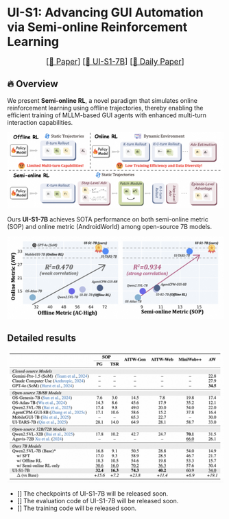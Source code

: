 # UI-S1: Advancing GUI Automation via Semi-online Reinforcement Learning

<font size=4><div align='center' > [[📖 Paper](https://arxiv.org/abs/2503.21620)] [[🤗 UI-S1-7B](https://huggingface.co/mPLUG/UI-S1-7B)] [[🤗 Daily Paper](https://huggingface.co/papers/2503.21620)]</div></font>

## 🔥 Overview

We present **Semi-online RL**, a novel paradigm that simulates online reinforcement learning using offline trajectories, thereby enabling the efficient training of MLLM-based GUI agents with enhanced multi-turn interaction capabilities.

<a href="">
  <img src="assets/method_comparison.png" alt="Logo" >
</a>

Ours **UI-S1-7B** achieves SOTA performance on both semi-online metric (SOP) and online metric (AndroidWorld) among open-source 7B models.

<a href="">
  <img src="assets/metric.png" alt="Logo" >
</a>

## Detailed results

<a href="">
  <img src="assets/result.png" alt="Logo" >
</a>


- [] The checkpoints of UI-S1-7B will be released soon.
- [] The evaluation code of UI-S1-7B will be released soon.
- [] The training code will be released soon.

